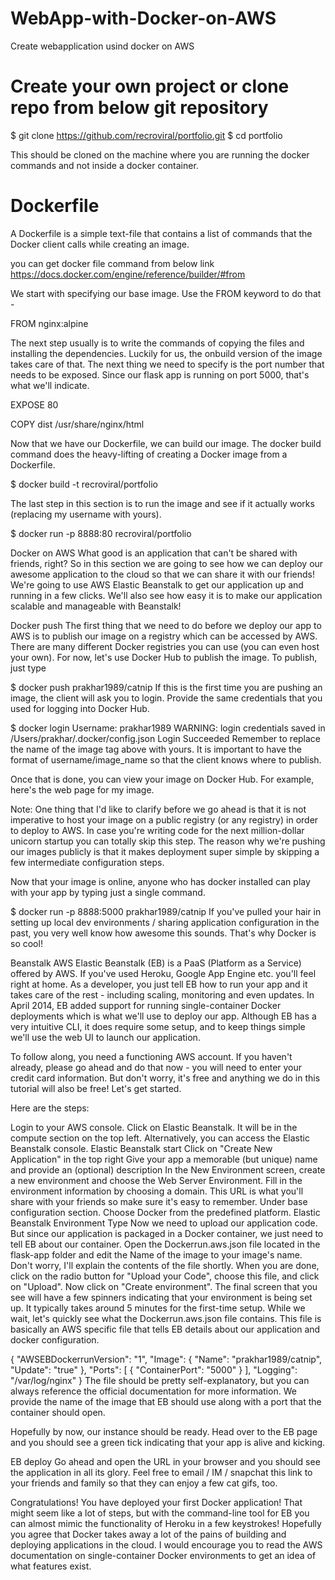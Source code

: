 # WebApp-with-Docker-on-AWS
Create webapplication usind docker on AWS


# Create your own project or clone repo from below git repository

$ git clone https://github.com/recroviral/portfolio.git
$ cd portfolio

This should be cloned on the machine where you are running the docker commands and not inside a docker container.

# Dockerfile
A Dockerfile is a simple text-file that contains a list of commands that the Docker client calls while creating an image.

you can get docker file command from below link
https://docs.docker.com/engine/reference/builder/#from


We start with specifying our base image. Use the FROM keyword to do that -

FROM nginx:alpine

The next step usually is to write the commands of copying the files and installing the dependencies. Luckily for us, the onbuild version of the image takes care of that. The next thing we need to specify is the port number that needs to be exposed. Since our flask app is running on port 5000, that's what we'll indicate.

EXPOSE 80

COPY dist /usr/share/nginx/html


Now that we have our Dockerfile, we can build our image. The docker build command does the heavy-lifting of creating a Docker image from a Dockerfile.

$ docker build -t recroviral/portfolio

The last step in this section is to run the image and see if it actually works (replacing my username with yours).

$ docker run -p 8888:80 recroviral/portfolio



Docker on AWS
What good is an application that can't be shared with friends, right? So in this section we are going to see how we can deploy our awesome application to the cloud so that we can share it with our friends! We're going to use AWS Elastic Beanstalk to get our application up and running in a few clicks. We'll also see how easy it is to make our application scalable and manageable with Beanstalk!

Docker push
The first thing that we need to do before we deploy our app to AWS is to publish our image on a registry which can be accessed by AWS. There are many different Docker registries you can use (you can even host your own). For now, let's use Docker Hub to publish the image. To publish, just type

$ docker push prakhar1989/catnip
If this is the first time you are pushing an image, the client will ask you to login. Provide the same credentials that you used for logging into Docker Hub.

$ docker login
Username: prakhar1989
WARNING: login credentials saved in /Users/prakhar/.docker/config.json
Login Succeeded
Remember to replace the name of the image tag above with yours. It is important to have the format of username/image_name so that the client knows where to publish.

Once that is done, you can view your image on Docker Hub. For example, here's the web page for my image.

Note: One thing that I'd like to clarify before we go ahead is that it is not imperative to host your image on a public registry (or any registry) in order to deploy to AWS. In case you're writing code for the next million-dollar unicorn startup you can totally skip this step. The reason why we're pushing our images publicly is that it makes deployment super simple by skipping a few intermediate configuration steps.

Now that your image is online, anyone who has docker installed can play with your app by typing just a single command.

$ docker run -p 8888:5000 prakhar1989/catnip
If you've pulled your hair in setting up local dev environments / sharing application configuration in the past, you very well know how awesome this sounds. That's why Docker is so cool!

Beanstalk
AWS Elastic Beanstalk (EB) is a PaaS (Platform as a Service) offered by AWS. If you've used Heroku, Google App Engine etc. you'll feel right at home. As a developer, you just tell EB how to run your app and it takes care of the rest - including scaling, monitoring and even updates. In April 2014, EB added support for running single-container Docker deployments which is what we'll use to deploy our app. Although EB has a very intuitive CLI, it does require some setup, and to keep things simple we'll use the web UI to launch our application.

To follow along, you need a functioning AWS account. If you haven't already, please go ahead and do that now - you will need to enter your credit card information. But don't worry, it's free and anything we do in this tutorial will also be free! Let's get started.

Here are the steps:

Login to your AWS console.
Click on Elastic Beanstalk. It will be in the compute section on the top left. Alternatively, you can access the Elastic Beanstalk console.
 Elastic Beanstalk start
Click on "Create New Application" in the top right
Give your app a memorable (but unique) name and provide an (optional) description
In the New Environment screen, create a new environment and choose the Web Server Environment.
Fill in the environment information by choosing a domain. This URL is what you'll share with your friends so make sure it's easy to remember.
Under base configuration section. Choose Docker from the predefined platform.
 Elastic Beanstalk Environment Type
Now we need to upload our application code. But since our application is packaged in a Docker container, we just need to tell EB about our container. Open the Dockerrun.aws.json file located in the flask-app folder and edit the Name of the image to your image's name. Don't worry, I'll explain the contents of the file shortly. When you are done, click on the radio button for "Upload your Code", choose this file, and click on "Upload".
Now click on "Create environment". The final screen that you see will have a few spinners indicating that your environment is being set up. It typically takes around 5 minutes for the first-time setup.
While we wait, let's quickly see what the Dockerrun.aws.json file contains. This file is basically an AWS specific file that tells EB details about our application and docker configuration.

{
  "AWSEBDockerrunVersion": "1",
  "Image": {
    "Name": "prakhar1989/catnip",
    "Update": "true"
  },
  "Ports": [
    {
      "ContainerPort": "5000"
    }
  ],
  "Logging": "/var/log/nginx"
}
The file should be pretty self-explanatory, but you can always reference the official documentation for more information. We provide the name of the image that EB should use along with a port that the container should open.

Hopefully by now, our instance should be ready. Head over to the EB page and you should see a green tick indicating that your app is alive and kicking.

 EB deploy
Go ahead and open the URL in your browser and you should see the application in all its glory. Feel free to email / IM / snapchat this link to your friends and family so that they can enjoy a few cat gifs, too.

Congratulations! You have deployed your first Docker application! That might seem like a lot of steps, but with the command-line tool for EB you can almost mimic the functionality of Heroku in a few keystrokes! Hopefully you agree that Docker takes away a lot of the pains of building and deploying applications in the cloud. I would encourage you to read the AWS documentation on single-container Docker environments to get an idea of what features exist.



